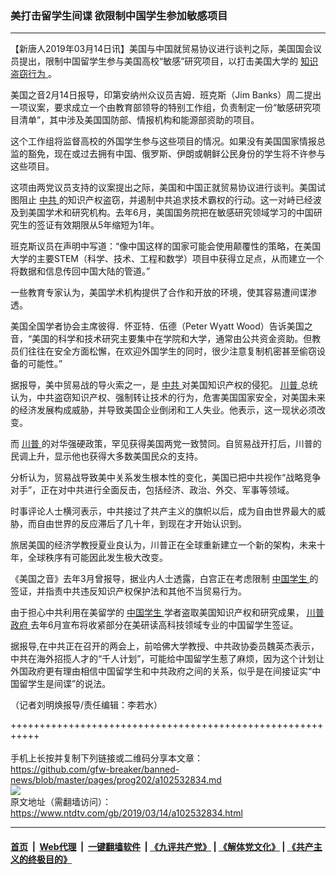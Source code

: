 ### 美打击留学生间谍 欲限制中国学生参加敏感项目
------------------------

<div class="post_content" itemprop="articleBody">
 <p>
  【新唐人2019年03月14日讯】美国与中国就贸易协议进行谈判之际，美国国会议员提出，限制中国留学生参与美国高校“敏感”研究项目，以打击美国大学的
  <a href="https://www.ntdtv.com/gb/知识盗窃行为.htm">
   知识盗窃行为
  </a>
  。
 </p>
 <p>
  美国之音2月14日报导，印第安纳州众议员吉姆．班克斯（Jim Banks）周二提出一项议案，要求成立一个由教育部领导的特别工作组，负责制定一份“敏感研究项目清单”，其中涉及美国国防部、情报机构和能源部资助的项目。
 </p>
 <p>
  这个工作组将监督高校的外国学生参与这些项目的情况。如果没有美国国家情报总监的豁免，现在或过去拥有中国、俄罗斯、伊朗或朝鲜公民身份的学生将不许参与这些项目。
 </p>
 <p>
  这项由两党议员支持的议案提出之际，美国和中国正就贸易协议进行谈判。美国试图阻止
  <a href="https://www.ntdtv.com/gb/中共.htm">
   中共
  </a>
  的知识产权盗窃，并遏制中共追求技术霸权的行动。这一对峙已经波及到美国学术和研究机构。去年6月，美国国务院把在敏感研究领域学习的中国研究生的签证有效期限从5年缩短为1年。
 </p>
 <p>
  班克斯议员在声明中写道：“像中国这样的国家可能会使用颠覆性的策略，在美国大学的主要STEM（科学、技术、工程和数学）项目中获得立足点，从而建立一个将数据和信息传回中国大陆的管道。”
 </p>
 <p>
  一些教育专家认为，美国学术机构提供了合作和开放的环境，使其容易遭间谍渗透。
 </p>
 <p>
  美国全国学者协会主席彼得．怀亚特．伍德（Peter Wyatt Wood）告诉美国之音，“美国的科学和技术研究主要集中在学院和大学，通常由公共资金资助。但教员们往往在安全方面松懈，在欢迎外国学生的同时，很少注意复制机密甚至偷窃设备的可能性。”
 </p>
 <p>
  据报导，美中贸易战的导火索之一，是
  <a href="https://www.ntdtv.com/gb/中共.htm">
   中共
  </a>
  对美国知识产权的侵犯。
  <a href="https://www.ntdtv.com/gb/川普.htm">
   川普
  </a>
  总统认为，中共盗窃知识产权、强制转让技术的行为，危害美国国家安全，对美国未来的经济发展构成威胁，并导致美国企业倒闭和工人失业。他表示，这一现状必须改变。
 </p>
 <p>
  而
  <a href="https://www.ntdtv.com/gb/川普.htm">
   川普
  </a>
  的对华强硬政策，罕见获得美国两党一致赞同。自贸易战开打后，川普的民调上升，显示他也获得大多数美国民众的支持。
 </p>
 <p>
  分析认为，贸易战导致美中关系发生根本性的变化，美国已把中共视作“战略竞争对手”，正在对中共进行全面反击，包括经济、政治、外交、军事等领域。
 </p>
 <p>
  时事评论人士横河表示，中共接过了共产主义的旗帜以后，成为自由世界最大的威胁，而自由世界的反应滞后了几十年，到现在才开始认识到。
 </p>
 <p>
  旅居美国的经济学教授夏业良认为，川普正在全球重新建立一个新的架构，未来十年，全球秩序有可能因此发生极大改变。
 </p>
 <p>
  《美国之音》去年3月曾报导，据业内人士透露，白宫正在考虑限制
  <a href="https://www.ntdtv.com/gb/中国学生.htm">
   中国学生
  </a>
  的签证，并指责中共违反知识产权保护法和其他不当贸易行为。
 </p>
 <p>
  由于担心中共利用在美留学的
  <a href="https://www.ntdtv.com/gb/中国学生.htm">
   中国学生
  </a>
  学者盗取美国知识产权和研究成果，
  <a href="https://www.ntdtv.com/gb/川普政府.htm">
   川普政府
  </a>
  去年6月宣布将收紧部分在美研读高科技领域专业的中国留学生签证。
 </p>
 <p>
  据报导,在中共正在召开的两会上，前哈佛大学教授、中共政协委员魏英杰表示，中共在海外招揽人才的“千人计划”，可能给中国留学生惹了麻烦，因为这个计划让外国政府更有理由相信中国留学生和中共政府之间的关系，似乎是在间接证实“中国留学生是间谍”的说法。
 </p>
 <p>
  （记者刘明焕报导/责任编辑：李若水）
 </p>
 <div class="single_ad">
 </div>
</div>

+++++++++++++++++++++++++++++++++++++++++++++++++++++++++++<br/><br/>
手机上长按并复制下列链接或二维码分享本文章：<br/>
https://github.com/gfw-breaker/banned-news/blob/master/pages/prog202/a102532834.md <br/>
<a href='https://github.com/gfw-breaker/banned-news/blob/master/pages/prog202/a102532834.md'><img src='https://github.com/gfw-breaker/banned-news/blob/master/pages/prog202/a102532834.md.png'/></a> <br/>
原文地址（需翻墙访问）：https://www.ntdtv.com/gb/2019/03/14/a102532834.html


------------------------
#### [首页](https://github.com/gfw-breaker/banned-news/blob/master/README.md) &nbsp;|&nbsp; [Web代理](https://github.com/labour-camp/helloworld) &nbsp;|&nbsp; [一键翻墙软件](https://github.com/gfw-breaker/nogfw/blob/master/README.md) &nbsp;| [《九评共产党》](https://github.com/gfw-breaker/9ping.md/blob/master/README.md#九评之一评共产党是什么) | [《解体党文化》](https://github.com/gfw-breaker/jtdwh.md/blob/master/README.md) | [《共产主义的终极目的》](https://github.com/gfw-breaker/gczydzjmd.md/blob/master/README.md)

